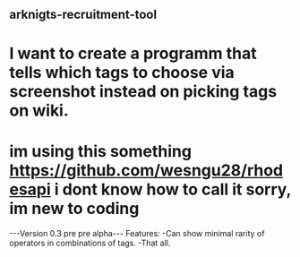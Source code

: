 ## arknigts-recruitment-tool
# I want to create a programm that tells which tags to choose via screenshot instead on picking tags on wiki.
# im using this something https://github.com/wesngu28/rhodesapi i dont know how to call it sorry, im new to coding

---Version 0.3 pre pre alpha---
Features: 
-Can show minimal rarity of operators in combinations of tags. 
-That all. 
 
